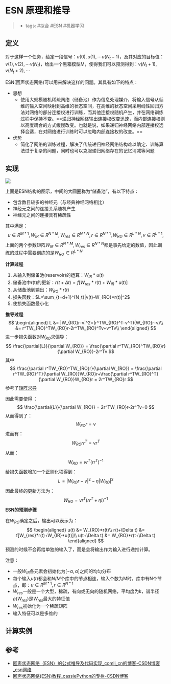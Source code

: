 # ESN 原理和推导

> - tags: #拟合 #ESN #机器学习

## 定义

对于这样一个任务，给定一段信号：$u(0), u(1), \cdots u(N_t-1)$，及其对应的目标值：$v(1), v(2), \cdots v(N_t)$，给出一个黑箱模型M，使得我们可以预测得到：$v(N_t+1), v(N_t+2), \cdots$

ESN(回声状态网络)可以用来解决这样的问题。其具有如下的特点：

- 思想
  - 使用大规模随机稀疏网络（储备池）作为信息处理媒介，将输入信号从低维的输入空间映射到高维的状态空间，在高维的状态空间采用线性回归方法对网络的部分连接权进行训练，而其他连接权随机产生，并在网络训练过程中保持不变。==递归神经网络输出连接权改变迅速，而内部连接权则以高度耦合的方式缓慢改变。也就是说，如果递归神经网络内部连接权选择合适，在对网络进行训练时可以忽略内部连接权的改变。==
- 优势
  - 简化了网络的训练过程，解决了传统递归神经网络结构难以确定、训练算法过于复杂的问题，同时也可以克服递归网络存在的记忆消减等问题

## 实现

![](attachments/20210914_ESN.jpeg)

上面是ESN结构的图示，中间的大圆圈称为“储备池”，有以下特点：

- 包含数目较多的神经元（与经典神经网络相比）
- 神经元之间的连接关系随机产生
- 神经元之间的连接具有稀疏性

其中满足：
$$
u\in R^{M*1}, W_{IR}\in R^{N*M}, W_{res}\in R^{N*N}, r\in R^{N*1}, W_{RO}\in R^{L*N}, v\in R^{L*1},
$$
上面的两个参数矩阵$W_{IR}\in R^{N*M}, W_{res}\in R^{N*N}$都是事先给定的数值，因此训练的过程中需要训练的是$W_{RO}\in R^{L*N}$

**计算过程**

1. 从输入到储备池(reservoir)的运算：$W_{IR}*u(t)$
2. 储备池中r(t)的更新：$r(t+\Delta t)=f[W_{res}*r(t)+W_{IR}*u(t)]$
3. 从储备池到输出：$W_{RO}*r(t)$
4. 损失函数：$L=\sum_{t=d+1}^{N_t}|v(t)-W_{RO}*r(t)|^2$
5. 使损失函数最小化

**推导过程**
$$
\begin{aligned}
L &= |W_{RO}r-v|^2=(r^TW_{RO}^T-v^T)(W_{RO}r-v)\\
  &= r^TW_{RO}^TW_{RO}r-2r^TW_{RO}^Tv+v^Tv\\
\end{aligned}
$$
进一步损失函数对$W_{RO}$求偏导：
$$
\frac{\partial{L}}{\partial W_{RO}} = \frac{\partial r^TW_{RO}^TW_{RO}r}{\partial W_{RO}}-2r^Tv
$$
其中
$$
\frac{\partial r^TW_{RO}^TW_{RO}r}{\partial W_{RO}} = \frac{\partial r^TW_{RO}^T}{\partial W_{RO}}W_{RO}r+\frac{\partial r^TW_{RO}^T}{\partial W_{RO}}W_{RO}r = 2r^TW_{RO}r
$$
参考了[矩阵求导](../数学/线性代数/矩阵求导.md)

因此需要使得 ：
$$
\frac{\partial{L}}{\partial W_{RO}} = 2r^TW_{RO}r-2r^Tv=0
$$
从而得到了：
$$
W_{RO}r=v
$$
进而有：
$$
W_{RO}rr^T=vr^T
$$
从而：
$$
W_{RO}=vr^T(rr^T)^{-1}
$$
给损失函数增加一个正则化项得到：
$$
L = |W_{RO}r-v|^2-\eta |W_{RO}|^2
$$
因此最终的更新方法为：
$$
W_{RO}=vr^T(rr^T+\eta I)^{-1}
$$
**ESN的预测步骤**

在$W_{RO}$确定之后，输出可以表示为：
$$
\begin{aligned}
u(t) &= W_{RO}*r(t)\\
r(t+\Delta t) &= f[W_{res}*r(t)+W_{IR}*u(t)]\\
u(t+\Delta t) &= W_{RO}*r(t+\Delta t)
\end{aligned}
$$
预测的时候不会再给单独的输入了，而是会将输出作为输入进行递推计算。

注意：

- 一般$W_{IR}$各元素会初始化为$[-\alpha,\alpha]$之间的均匀分布
- 每个输入$u(t)$都会和$N/M$个库中的节点相连，输入个数为M时，库中有N个节点，即：$u\in R^{M*1}, r\in R^{N*1}$
- $W_{res}$一般是一个大型，稀疏，有向或无向的随机网络，平均度为k，谱半径$\rho(W_{res})$是$W_{res}$最大的特征值
- $W_{res}$初始化为一个稀疏矩阵
- 输入特征可以是多维的

## 计算实例

## 参考

- [回声状态网络（ESN）的公式推导及代码实现_comli_cn的博客-CSDN博客_esn网络](https://blog.csdn.net/comli_cn/article/details/109394553)
- [回声状态网络(ESN)教程_cassiePython的专栏-CSDN博客](https://blog.csdn.net/cassiePython/article/details/80389394)
